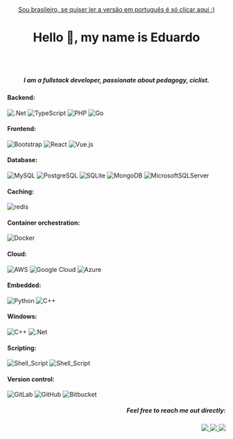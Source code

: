 <div align="center">

<a target="_blank" href="https://github.com/eduardo-moro/eduardo-moro/blob/main/LEIAME.md" translate="no" >
    Sou brasileiro, se quiser ler a versão em português é só clicar aqui :)
</a>

<h1>Hello 👋, my name is Eduardo</h1>

<br>

<br>


<h5> 
I am a fullstack developer, passionate about pedagogy, ciclist.

</h5>

</div>

#### Backend:

![.Net](https://img.shields.io/badge/.NET-5C2D91?style=for-the-badge&logo=.net&logoColor=white)
![TypeScript](https://img.shields.io/badge/TypeScript-007ACC?style=for-the-badge&logo=typescript&logoColor=white)
![PHP](https://img.shields.io/badge/PHP-777BB4?style=for-the-badge&logo=php&logoColor=white)
![Go](https://img.shields.io/badge/Go-00ADD8?style=for-the-badge&logo=go&logoColor=white)<br>

#### Frontend:
![Bootstrap](https://img.shields.io/badge/Bootstrap-563D7C?style=for-the-badge&logo=bootstrap&logoColor=white)
![React](https://img.shields.io/badge/React-20232A?style=for-the-badge&logo=react&logoColor=61DAFB)
![Vue.js](https://img.shields.io/badge/vuejs-%2335495e.svg?style=for-the-badge&logo=vuedotjs&logoColor=%234FC08D)

#### Database:

![MySQL](https://img.shields.io/badge/MySQL-00000F?style=for-the-badge&logo=mysql&logoColor=white)
![PostgreSQL](https://img.shields.io/badge/PostgreSQL-316192?style=for-the-badge&logo=postgresql&logoColor=white)
![SQLite](https://img.shields.io/badge/SQLite-07405E?style=for-the-badge&logo=sqlite&logoColor=white)
![MongoDB](https://img.shields.io/badge/MongoDB-4EA94B?style=for-the-badge&logo=mongodb&logoColor=white)
![MicrosoftSQLServer](https://img.shields.io/badge/Microsoft%20SQL%20Sever-CC2927?style=for-the-badge&logo=microsoft%20sql%20server&logoColor=white)

#### Caching:
![redis](https://img.shields.io/badge/redis-CC0000.svg?&style=for-the-badge&logo=redis&logoColor=white)

#### Container orchestration:
![Docker](https://img.shields.io/badge/Docker-2CA5E0?style=for-the-badge&logo=docker&logoColor=white)

#### Cloud:
![AWS](https://img.shields.io/badge/EC2-%23FF9900.svg?style=for-the-badge&logo=amazon-aws&logoColor=white)
![Google Cloud](https://img.shields.io/badge/GoogleCloud-%234285F4.svg?style=for-the-badge&logo=google-cloud&logoColor=white)
![Azure](https://img.shields.io/badge/Azure-%234889f4.svg?style=for-the-badge&logoColor=white)

#### Embedded:
![Python](https://img.shields.io/badge/Python-14354C?style=for-the-badge&logo=python&logoColor=white)
![C++](https://img.shields.io/badge/c++-%2300599C.svg?style=for-the-badge&logo=c%2B%2B&logoColor=white)

#### Windows:

![C++](https://img.shields.io/badge/c++-%2300599C.svg?style=for-the-badge&logo=c%2B%2B&logoColor=white)
![.Net](https://img.shields.io/badge/.NET-5C2D91?style=for-the-badge&logo=.net&logoColor=white)

#### Scripting:

![Shell_Script](https://img.shields.io/badge/Bash-121011?style=for-the-badge&logo=gnu-bash&logoColor=white)
![Shell_Script](https://img.shields.io/badge/Fish_Shell-121011?style=for-the-badge)


#### Version control:
![GitLab](https://img.shields.io/badge/gitlab-%23181717.svg?style=for-the-badge&logo=gitlab&logoColor=white)
![GitHub](https://img.shields.io/badge/github-%23121011.svg?style=for-the-badge&logo=github&logoColor=white)
![Bitbucket](https://img.shields.io/badge/bitbucket-%230047B3.svg?style=for-the-badge&logo=bitbucket&logoColor=white)

<div align="right">

<h5>Feel free to reach me out directly: <br></h5>

<a target="_blank" href="https://api.whatsapp.com/send?phone=5541988721768&text=Hey%20Eduardo">
    <img src="https://img.shields.io/badge/WHATSAPP-%2325D366.svg?&style=for-the-badge&logo=whatsapp&logoColor=white"/>
</a> 

<a target="_blank" href="https://www.linkedin.com/in/eduardomoro/">
    <img src="https://img.shields.io/badge/linkedin-%230077B5.svg?&style=for-the-badge&logo=linkedin&logoColor=white"/>
</a>

<a href="mailto:dev.eduardomoro@gmail.com"> 
    <img src="https://img.shields.io/badge/Gmail-D14836?style=for-the-badge&logo=gmail&logoColor=white">
</a>

</div>
